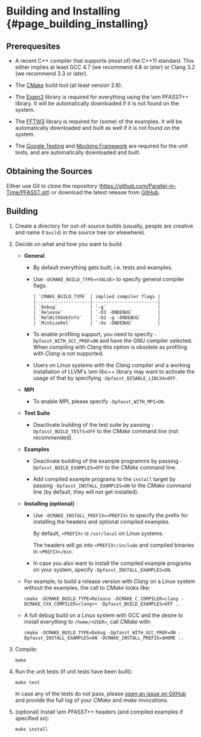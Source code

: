 # Building and Installing                                                {#page_building_installing}

## Prerequesites

* A recent C++ compiler that supports (most of) the C++11 standard.
  This either implies at least GCC 4.7 (we recommend 4.8 or later) or Clang 3.2 (we recommend 3.3 or later).

* The [CMake] build tool (at least version 2.8).

* The [Eigen3] library is required for everything using the \em PFASST++ library.
  It will be automatically downloaded if it is not found on the system.

* The [FFTW3] library is required for (some) of the examples.
  It will be automatically downloaded and built as well if it is not found on the system.

* The [Google Testing] and [Mocking Framework] are required for the unit tests, and are automatically downloaded and 
  built.


## Obtaining the Sources

Either use _Git_ to clone the repository (https://github.com/Parallel-in-Time/PFASST.git) or download the latest 
release from [GitHub][github_releases].


## Building

1. Create a directory for out-of-source builds (usually, people are creative and name it `build`) in the source tree 
   (or elsewhere).

2. Decide on what and how you want to build:

   * __General__

     * By default everything gets built, i.e. tests and examples.

     * Use `-DCMAKE_BUILD_TYPE=<VALUE>` to specify general compiler flags.

           | `CMAKE_BUILD_TYPE` | implied compiler flags |
           |--------------------|------------------------|
           | `Debug`            | `-g`                   |
           | `Release`          | `-O3 -DNDEBUG`         |
           | `RelWithDebInfo`   | `-O2 -g -DNDEBUG`      |
           | `MinSizeRel`       | `-Os -DNDEBUG`         |

     * To enable profiling support, you need to specify `-Dpfasst_WITH_GCC_PROF=ON` and have the GNU compiler selected.
       When compiling with _Clang_ this option is obsolete as profiling with _Clang_ is not supported.

     * Users on Linux systems with the _Clang_ compiler and a working installation of LLVM's \em libc++ library may
       want to activate the usage of that by specifying `-Dpfasst_DISABLE_LIBCXX=OFF`.

   * __MPI__

     * To enable MPI, please specify `-Dpfasst_WITH_MPI=ON`.

   * __Test Suite__

     * Deactivate building of the test suite by passing `-Dpfasst_BUILD_TESTS=OFF` to the _CMake_ command line (not 
       recommended).

   * __Examples__

     * Deactivate building of the example programms by passing `-Dpfasst_BUILD_EXAMPLES=OFF` to the _CMake_ command
       line.

     * Add compiled example programs to the `install` target by passing `-Dpfasst_INSTALL_EXAMPLES=ON` to the _CMake_
       command line (by default, they will not get installed).

   * __Installing (optional)__

     * Use `-DCMAKE_INSTALL_PREFIX=<PREFIX>` to specify the prefix for installing the headers and optional compiled
       examples.

       By default, `<PREFIX>` is `/usr/local` on Linux systems.

       The headers will go into `<PREFIX>/include` and compiled binaries in `<PREFIX>/bin`.

     * In case you also want to install the compiled example programs on your system, specify
       `-Dpfasst_INSTALL_EXAMPLES=ON`.

   * For example, to build a release version with _Clang_ on a Linux system without the examples, the call to 
     _CMake_ looks like:

         cmake -DCMAKE_BUILD_TYPE=Release -DCMAKE_C_COMPILER=clang -DCMAKE_CXX_COMPILER=clang++ -Dpfasst_BUILD_EXAMPLES=OFF ..

   * A full debug build on a Linux system with GCC and the desire to install everything to `/home/<USER>`, call _CMake_
     with:

         cmake -DCMAKE_BUILD_TYPE=Debug -Dpfasst_WITH_GCC_PROF=ON -Dpfasst_INSTALL_EXAMPLES=ON -DCMAKE_INSTALL_PREFIX=$HOME ..

3. Compile:

       make

4. Run the unit tests (if unit tests have been built):

       make test

   In case any of the tests do not pass, please [open an issue on GitHub][github_new_issue] and provide the full log of 
   your _CMake_ and _make_ invocations.

5. (optional) Install \em PFASST++ headers (and compiled examples if specified so):

       make install


[CMake]: http://cmake.org/
[Eigen3]: http://eigen.tuxfamily.org/
[Google Testing]: https://code.google.com/p/googletest/
[Mocking Framework]: https://code.google.com/p/googlemock/
[FFTW3]: http://fftw.org/
[github_releases]: https://github.com/Parallel-in-Time/PFASST/releases
[github_new_issue]: https://github.com/Parallel-in-Time/PFASST/issues/new
